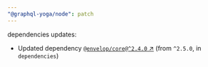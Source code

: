 ```yaml
---
"@graphql-yoga/node": patch
---
```


dependencies updates: 

- Updated dependency [`@envelop/core@^2.4.0` ↗︎](https://www.npmjs.com/package/@envelop/core/v/null) (from `^2.5.0`, in `dependencies`)
